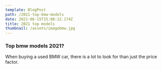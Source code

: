 ```yaml
---
template: BlogPost
path: /2021-top-bmw-models
date: 2021-06-15T15:08:12.174Z
title: 2021 top models
thumbnail: /assets/imagebmw.jpg
---
```


### Top bmw models 2021?

When buying a used BMW car, there is a lot to look for than just the price factor.